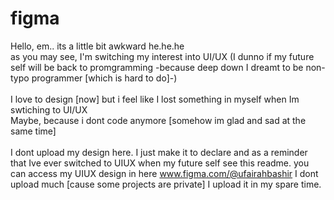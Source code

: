 # figma

Hello, em.. its a little bit awkward he.he.he
<br> as you may see, I'm switching my interest into UI/UX (I dunno if my future self will be back to promgramming -because deep down I dreamt to be non-typo programmer [which is hard to do]-)
<br>
<br> I love to design [now] but i feel like I lost something in myself when Im swtiching to UI/UX
<br> Maybe, because i dont code anymore [somehow im glad and sad at the same time]
<br>
<br>
I dont upload my design here. I just make it to declare and as a reminder that Ive ever switched to UIUX when my future self see this readme. you can access my UIUX design in here www.figma.com/@ufairahbashir I dont upload much [cause some projects are private] I upload it in my spare time.
